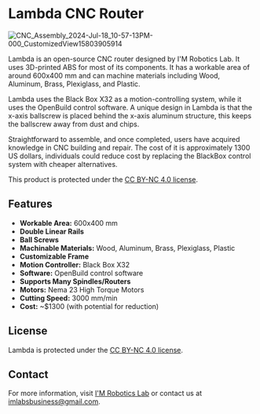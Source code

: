 # Lambda CNC Router

![CNC_Assembly_2024-Jul-18_10-57-13PM-000_CustomizedView15803905914](https://github.com/user-attachments/assets/83cb6b11-c1ad-4c7b-a016-56dc520b48e5)

Lambda is an open-source CNC router designed by I'M Robotics Lab. It uses 3D-printed ABS for most of its components. It has a workable area of around 600x400 mm and can machine materials including Wood, Aluminum, Brass, Plexiglass, and Plastic. 

Lambda uses the Black Box X32 as a motion-controlling system, while it uses the OpenBuild control software. A unique design in Lambda is that the x-axis ballscrew is placed behind the x-axis aluminum structure, this keeps the ballscrew away from dust and chips.

Straightforward to assemble, and once completed, users have acquired knowledge in CNC building and repair. The cost of it is approximately 1300 US dollars, individuals could reduce cost by replacing the BlackBox control system with cheaper alternatives.

This product is protected under the [CC BY-NC 4.0 license](https://creativecommons.org/licenses/by-nc/4.0/).

## Features

- **Workable Area:** 600x400 mm
- **Double Linear Rails**
- **Ball Screws**
- **Machinable Materials:** Wood, Aluminum, Brass, Plexiglass, Plastic
- **Customizable Frame**
- **Motion Controller:** Black Box X32
- **Software:** OpenBuild control software
- **Supports Many Spindles/Routers**
- **Motors:** Nema 23 High Torque Motors
- **Cutting Speed:** 3000 mm/min
- **Cost:** ~$1300 (with potential for reduction)

## License

Lambda is protected under the [CC BY-NC 4.0 license](https://creativecommons.org/licenses/by-nc/4.0/).

## Contact

For more information, visit [I'M Robotics Lab](#https://ddttwang.wixsite.com/imlabs) or contact us at [imlabsbusiness@gmail.com](mailto:imlabsbusiness@gmail.com).
